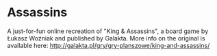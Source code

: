 # Assassins
A just-for-fun online recreation of "King & Assassins", a board game by Łukasz Woźniak and published by Galakta.
More info on the original is available here: http://galakta.pl/gry/gry-planszowe/king-and-assassins/

